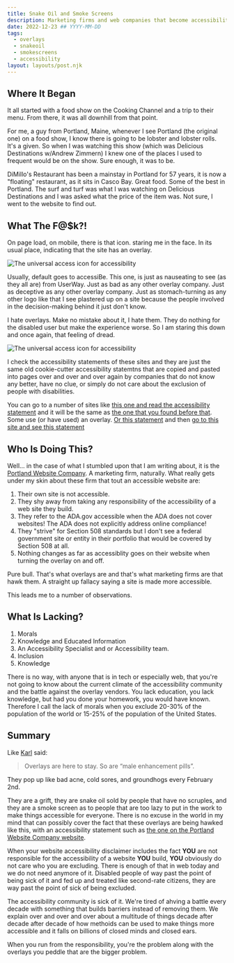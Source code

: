 ```yaml
---
title: Snake Oil and Smoke Screens
description: Marketing firms and web companies that become accessibility overlay resellers that are serving up a ton of bull.
date: 2022-12-23 ## YYYY-MM-DD
tags:
  - overlays
  - snakeoil
  - smokescreens
  - accessibility
layout: layouts/post.njk
---
```


## Where It Began

It all started with a food show on the Cooking Channel and a trip to their menu. From there, it was all downhill from that point.

For me, a guy from Portland, Maine, whenever I see Portland (the original one) on a food show, I know there is going to be lobster and lobster rolls. It's a given. So when I was watching this show (which was Delicious Destinations w/Andrew Zimmern) I knew one of the places I used to frequent would be on the show. Sure enough, it was to be.

DiMillo's Restaurant has been a mainstay in Portland for 57 years, it is now a "floating" restaurant, as it sits in Casco Bay. Great food. Some of the best in Portland. The surf and turf was what I was watching on Delicious Destinations and I was asked what the price of the item was. Not sure, I went to the website to find out.

## What The F@$k?!

On page load, on mobile, there is that icon. staring me in the face. In its usual place, indicating that the site has an overlay.

![The universal access icon for accessibility](https://res.cloudinary.com/colabottles/image/upload/v1671844426/images/a11y_logo.png)

Usually, default goes to accessiBe. This one, is just as nauseating to see (as they all are) from UserWay. Just as bad as any other overlay company. Just as deceptive as any other overlay company. Just as stomach-turning as any other logo like that I see plastered up on a site because the people involved in the decision-making behind it just don't know.

I hate overlays. Make no mistake about it, I hate them. They do nothing for the disabled user but make the experience worse. So I am staring this down and once again, that feeling of dread.

![The universal access icon for accessibility](https://res.cloudinary.com/colabottles/image/upload/v1671842087/images/dimillos_home.png)

I check the accessibility statements of these sites and they are just the same old cookie-cutter accessibility statemtns that are copied and pasted into pages over and over and over again by companies that do not know any better, have no clue, or simply do not care about the exclusion of people with disabilities.

You can go to a number of sites like [this one and read the accessibility statement](https://www.myridgegateapartments.com/accessibility) and it will be the same as [the one that you found before that](https://www.s29apartments.com/accessibility). Some use (or have used) an overlay. [Or this statement](https://northeastwhitewater.com/accessibility-disclaimer/) and then [go to this site and see this statement](https://www.downtownwestbrook.com/accessibility-disclaimer/)

## Who Is Doing This?

Well... in the case of what I stumbled upon that I am writing about, it is the [Portland Website Company](https://www.websiteportland.com). A marketing firm, naturally. What really gets under my skin about these firm that tout an accessible website are:

1. Their own site is not accessible.
2. They shy away from taking any responsibility of the accessibility of a web site they build.
3. They refer to the ADA.gov accessible when the ADA does not cover websites! The ADA does not explicitly address online compliance!
4. They "strive" for Section 508 standards but I don't see a federal government site or entity in their portfolio that would be covered by Section 508 at all.
5. Nothing changes as far as accessiblity goes on their website when turning the overlay on and off.

Pure bull. That's what overlays are and that's what marketing firms are that hawk them. A straight up fallacy saying a site is made more accessible.

This leads me to a number of observations.

## What Is Lacking?

1. Morals
2. Knowledge and Educated Information
3. An Accessibility Specialist and or Accessibility team.
4. Inclusion
5. Knowledge

There is no way, with anyone that is in tech or especially web, that you're not going to know about the current climate of the accessibility community and the battle against the overlay vendors. You lack education, you lack knowledge, but had you done your homework, you would have known. Therefore I call the lack of morals when you exclude 20-30% of the population of the world or 15-25% of the population of the United States.

## Summary

Like [Karl](https://karlgroves.com) said:

> Overlays are here to stay. So are “male enhancement pills”.

They pop up like bad acne, cold sores, and groundhogs every February 2nd.

They are a grift, they are snake oil sold by people that have no scruples, and they are a smoke screen as to people that are too lazy to put in the work to make things accessible for everyone. There is no excuse in the world in my mind that can possibly cover the fact that these overlays are being hawked like this, with an accessibility statement such as [the one on the Portland Website Company website](https://www.websiteportland.com/accessibility-disclaimer/).

When your website accessibility disclaimer includes the fact **YOU** are not responsible for the accessibility of a website **YOU** build, **YOU** obviously do not care who you are excluding. There is enough of that in web today and we do not need anymore of it. Disabled people of way past the point of being sick of it and fed up and treated like second-rate citizens, they are way past the point of sick of being excluded.

The accessibility community is sick of it. We're tired of ahving a battle every decade with something that builds barriers instead of removing them. We explain over and over and over about a multitude of things decade after decade after decade of how methoids can be used to make things more accessible and it falls on billions of closed minds and closed ears.

When you run from the responsibility, you're the problem along with the overlays you peddle that are the bigger problem.